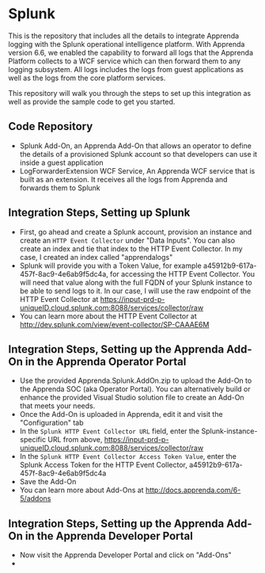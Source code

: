 # Splunk
This is the repository that includes all the details to integrate Apprenda logging with the Splunk operational intelligence platform. With Apprenda version 6.6, we enabled the capability to forward all logs that the Apprenda Platform collects to a WCF service which can then forward them to any logging subsystem. All logs includes the logs from guest applications as well as the logs from the core platform services.

This repository will walk you through the steps to set up this integration as well as provide the sample code to get you started.

## Code Repository
- Splunk Add-On, an Apprenda Add-On that allows an operator to define the details of a provisioned Splunk account so that developers can use it inside a guest application
- LogForwarderExtension WCF Service, An Apprenda WCF service that is built as an extension. It receives all the logs from Apprenda and forwards them to Splunk

## Integration Steps, Setting up Splunk
- First, go ahead and create a Splunk account, provision an instance and create an `HTTP Event Collector` under "Data Inputs". You can also create an index and tie that index to the HTTP Event Collector. In my case, I created an index called "apprendalogs"
- Splunk will provide you with a Token Value, for example a45912b9-617a-457f-8ac9-4e6ab9f5dc4a, for accessing the HTTP Event Collector. You will need that value along with the full FQDN of your Splunk instance to be able to send logs to it. In our case, I will use the raw endpoint of the HTTP Event Collector at https://input-prd-p-uniqueID.cloud.splunk.com:8088/services/collector/raw
- You can learn more about the HTTP Event Collector at http://dev.splunk.com/view/event-collector/SP-CAAAE6M

## Integration Steps, Setting up the Apprenda Add-On in the Apprenda Operator Portal
- Use the provided Apprenda.Splunk.AddOn.zip to upload the Add-On to the Apprenda SOC (aka Operator Portal). You can alternatively build or enhance the provided Visual Studio solution file to create an Add-On that meets your needs.
- Once the Add-On is uploaded in Apprenda, edit it and visit the "Configuration" tab
- In the `Splunk HTTP Event Collector URL` field, enter the Splunk-instance-specific URL from above, https://input-prd-p-uniqueID.cloud.splunk.com:8088/services/collector/raw
- In the `Splunk HTTP Event Collector Access Token Value`, enter the Splunk Access Token for the HTTP Event Collector, a45912b9-617a-457f-8ac9-4e6ab9f5dc4a
- Save the Add-On
- You can learn more about Add-Ons at http://docs.apprenda.com/6-5/addons

## Integration Steps, Setting up the Apprenda Add-On in the Apprenda Developer Portal
- Now visit the Apprenda Developer Portal and click on "Add-Ons"
- 
